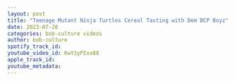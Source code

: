 ```yaml
---
layout: post
title: "Teenage Mutant Ninja Turtles Cereal Tasting with Dem BCP Boyz"
date: 2023-07-28
categories: bob-culture videos
author: bob-culture
spotify_track_id: 
youtube_video_id: KwY1yPIxx88
apple_track_id: 
youtube_metadata: 
---
```

